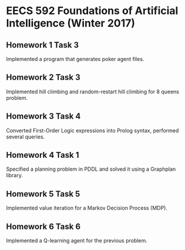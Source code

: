 # EECS 592 Foundations of Artificial Intelligence (Winter 2017)

## Homework 1 Task 3

Implemented a program that generates poker agent files.

## Homework 2 Task 3

Implemented hill climbing and random-restart hill climbing for 8 queens problem.

## Homework 3 Task 4

Converted First-Order Logic expressions into Prolog syntax, performed several queries.

## Homework 4 Task 1

Specified a planning problem in PDDL and solved it using a Graphplan library.

## Homework 5 Task 5

Implemented value iteration for a Markov Decision Process (MDP).

## Homework 6 Task 6

Implemented a Q-learning agent for the previous problem.
